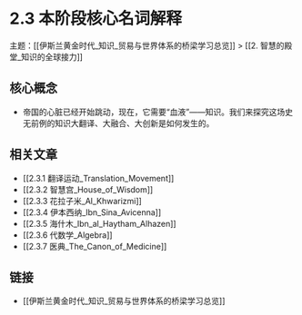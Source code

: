 # 2.3 本阶段核心名词解释

主题：[[伊斯兰黄金时代_知识_贸易与世界体系的桥梁学习总览]] > [[2. 智慧的殿堂_知识的全球接力]]

## 核心概念

- 帝国的心脏已经开始跳动，现在，它需要“血液”——知识。我们来探究这场史无前例的知识大翻译、大融合、大创新是如何发生的。

## 相关文章

- [[2.3.1 翻译运动_Translation_Movement]]
- [[2.3.2 智慧宫_House_of_Wisdom]]
- [[2.3.3 花拉子米_Al_Khwarizmi]]
- [[2.3.4 伊本西纳_Ibn_Sina_Avicenna]]
- [[2.3.5 海什木_Ibn_al_Haytham_Alhazen]]
- [[2.3.6 代数学_Algebra]]
- [[2.3.7 医典_The_Canon_of_Medicine]]

## 链接

- [[伊斯兰黄金时代_知识_贸易与世界体系的桥梁学习总览]]
